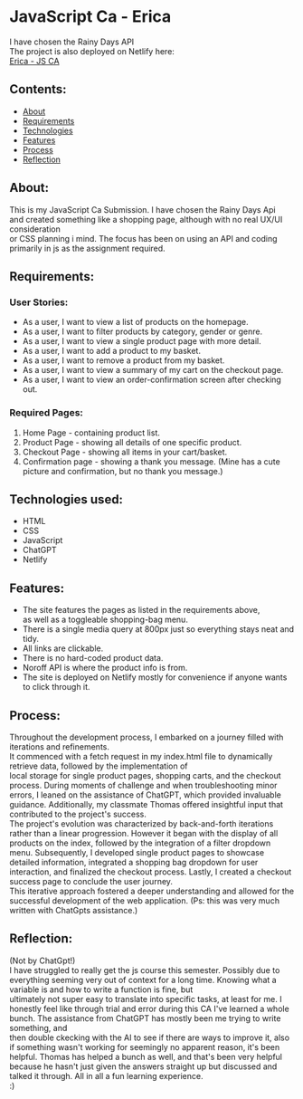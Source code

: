# JavaScript Ca - Erica
I have chosen the Rainy Days API  
The project is also deployed on Netlify here:  
[Erica - JS CA](https://loquacious-pudding-0a488a.netlify.app/)

## Contents:  
- [About](#About)
- [Requirements](#Requirements)
- [Technologies](#Technologies)
- [Features](#Features)
- [Process](#Process)
- [Reflection]()

## About:
This is my JavaScript Ca Submission. I have chosen the Rainy Days Api  
and created something like a shopping page, although with no real UX/UI consideration  
or CSS planning i mind. 
The focus has been on using an API and coding primarily in js as the assignment required.

## Requirements:  
### User Stories:  
- As a user, I want to view a list of products on the homepage.
- As a user, I want to filter products by category, gender or genre.
- As a user, I want to view a single product page with more detail.
- As a user, I want to add a product to my basket.
- As a user, I want to remove a product from my basket.
- As a user, I want to view a summary of my cart on the checkout page.
- As a user, I want to view an order-confirmation screen after checking out.  

### Required Pages: 
1. Home Page - containing product list.
2. Product Page - showing all details of one specific product.
3. Checkout Page - showing all items in your cart/basket. 
4. Confirmation page - showing a thank you message. (Mine has a cute picture and confirmation, but no thank you message.)

## Technologies used:
- HTML
- CSS
- JavaScript
- ChatGPT
- Netlify

## Features:  
- The site features the pages as listed in the requirements above,  
as well as a toggleable shopping-bag menu. 
- There is a single media query at 800px just so everything stays neat and tidy.
- All links are clickable. 
- There is no hard-coded product data.
- Noroff API is where the product info is from.
- The site is deployed on Netlify mostly for convenience if anyone wants to click through it.

## Process:
Throughout the development process, I embarked on a journey filled with iterations and refinements.  
It commenced with a fetch request in my index.html file to dynamically retrieve data, followed by the implementation of  
local storage for single product pages, shopping carts, and the checkout process. 
During moments of challenge and when troubleshooting minor errors, I leaned on the assistance of ChatGPT, 
which provided invaluable guidance. Additionally, my classmate Thomas offered insightful input that contributed to the project's success.  
The project's evolution was characterized by back-and-forth iterations rather than a linear progression. 
However it began with the display of all products on the index, followed by the integration of a filter dropdown menu. 
Subsequently, I developed single product pages to showcase detailed information, integrated a shopping bag dropdown for user interaction, and finalized the checkout process. 
Lastly, I created a checkout success page to conclude the user journey.  
This iterative approach fostered a deeper understanding and allowed for the successful development of the web application.
(Ps: this was very much written with ChatGpts assistance.)

## Reflection: 
(Not by ChatGpt!)  
I have struggled to really get the js course this semester.
Possibly due to everything seeming very out of context for a long time.
Knowing what a variable is and how to write a function is fine, but  
ultimately not super easy to translate into specific tasks, at least for me.
I honestly feel like through trial and error during this CA I've learned a whole bunch.
The assistance from ChatGPT has mostly been me trying to write something, and  
then double ckecking with the AI to see if there are ways to improve it, 
also if something wasn't working for seemingly no apparent reason, it's been helpful.
Thomas has helped a bunch as well, and that's been very helpful because he 
hasn't just given the answers straight up but discussed and talked it through.
All in all a fun learning experience.  
:)